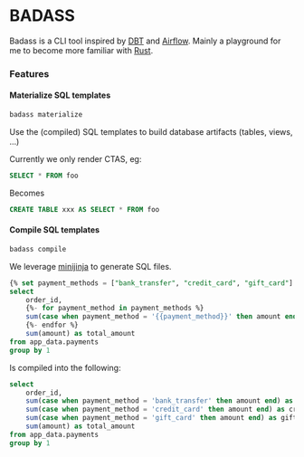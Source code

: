 # BADASS
 
Badass is a CLI tool inspired by [DBT](https://github.com/dbt-labs/dbt-core) and [Airflow](https://airflow.apache.org/). 
Mainly a playground for me to become more familiar with [Rust](https://www.rust-lang.org/).

### Features

#### Materialize SQL templates

```bash
badass materialize
```

Use the (compiled) SQL templates to build database artifacts (tables, views, ...)

Currently we only render CTAS, eg:

```sql
SELECT * FROM foo
```

Becomes

```sql
CREATE TABLE xxx AS SELECT * FROM foo
```


#### Compile SQL templates

```bash
badass compile
```

We leverage [minijinja](https://docs.rs/minijinja/latest/minijinja/) to generate SQL files.

```sql
{% set payment_methods = ["bank_transfer", "credit_card", "gift_card"] %}
select
    order_id,
    {%- for payment_method in payment_methods %}
    sum(case when payment_method = '{{payment_method}}' then amount end) as {{payment_method}}_amount,
    {%- endfor %}
    sum(amount) as total_amount
from app_data.payments
group by 1
```

Is compiled into the following:

```sql
select
    order_id,
    sum(case when payment_method = 'bank_transfer' then amount end) as bank_transfer_amount,
    sum(case when payment_method = 'credit_card' then amount end) as credit_card_amount,
    sum(case when payment_method = 'gift_card' then amount end) as gift_card_amount,
    sum(amount) as total_amount
from app_data.payments
group by 1
```


